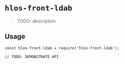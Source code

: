 # `hlos-front-ldab`

> TODO: description

## Usage

```
const hlos-front-ldab = require('hlos-front-ldab');

// TODO: DEMONSTRATE API
```
